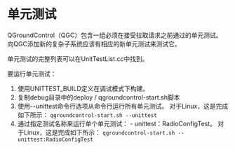 # 单元测试

QGroundControl（QGC）包含一组必须在接受拉取请求之前通过的单元测试。 向QGC添加新的复杂子系统应该有相应的新单元测试来测试它。

单元测试的完整列表可以在UnitTestList.cc中找到。

要运行单元测试：

1. 使用UNITTEST_BUILD定义在调试模式下构建。 
2. 复制debug目录中的deploy / qgroundcontrol-start.sh脚本
3. 使用--unittest命令行选项从命令行运行所有单元测试。 对于Linux，这是完成如下所示： ```qgroundcontrol-start.sh --unittest```
4. 通过指定测试名称来运行单个单元测试： - unittest：RadioConfigTest。 对于Linux，这是完成如下所示： ```qgroundcontrol-start.sh --unittest:RadioConfigTest```